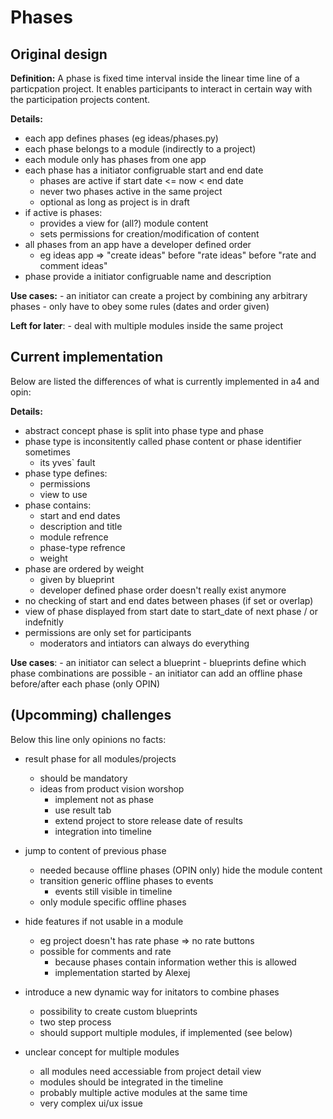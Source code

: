 # Phases #

## Original design ##

  **Definition:** A phase is fixed time interval inside the linear time line of
  a particpation project. It enables participants to interact in certain
  way with the participation projects content.

  **Details:**
  - each app defines phases (eg ideas/phases.py)
  - each phase belongs to a module (indirectly to a project)
  - each module only has phases from one app
  - each phase has a initiator configruable start and end date
      - phases are active if start date <= now < end date
      - never two phases active in the same project
      - optional as long as project is in draft
  - if active is phases:
    - provides a view for (all?) module content
    - sets permissions for creation/modification of content
  - all phases from an app have a developer defined order
    - eg ideas app =>  "create ideas" before "rate ideas" before "rate and comment ideas"
  - phase provide a initiator configruable name and description

  **Use cases:**
    - an initiator can create a project by combining any arbitrary phases
       - only have to obey some rules (dates and order given)

  **Left for later**:
    - deal with multiple modules inside the same project

## Current implementation ##

Below are listed the differences of what is currently implemented in a4 and opin:

  **Details:**
  - abstract concept phase is split into phase type and phase
  - phase type is inconsitently called phase content or phase identifier sometimes
    - its yves` fault
  - phase type defines:
      - permissions
      - view to use
  - phase contains:
      - start and end dates
      - description and title
      - module refrence
      - phase-type refrence
      - weight
  - phase are ordered by weight
      - given by blueprint
      - developer defined phase order doesn't really exist anymore
  - no checking of start and end dates between phases (if set or overlap)
  - view of phase displayed from start date to start_date of next phase / or indefnitly
  - permissions are only set for participants
    - moderators and intiators can always do everything

  **Use cases**:
     - an initiator can select a blueprint
        - blueprints define which phase combinations are possible
     - an initiator can add an offline phase before/after each phase (only OPIN)

## (Upcomming) challenges ##

Below this line only opinions no facts:

  - result phase for all modules/projects
    - should be mandatory
    - ideas from product vision worshop
       - implement not as phase
       - use result tab
       - extend project to store release date of results
       - integration into timeline

  - jump to content of previous phase
    - needed because offline phases (OPIN only) hide the module content
    - transition generic offline phases to events
      - events still visible in timeline
    - only module specific offline phases

  - hide features if not usable in a module
    - eg project doesn't has rate phase => no rate buttons
    - possible for comments and rate
       - because phases contain information wether this is allowed
       - implementation started by Alexej

  - introduce a new dynamic way for initators to combine phases
    - possibility to create custom blueprints
    - two step process
    - should support multiple modules, if implemented (see below)

  - unclear concept for multiple modules
    - all modules need accessiable from project detail view
    - modules should be integrated in the timeline
    - probably multiple active modules at the same time
    - very complex ui/ux issue
